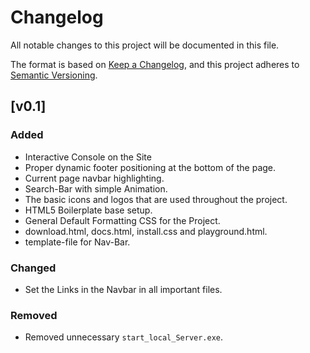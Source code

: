 # Changelog

All notable changes to this project will be documented in this file.

The format is based on [Keep a Changelog](https://keepachangelog.com/en/1.0.0/),
and this project adheres to [Semantic Versioning](https://semver.org/spec/v2.0.0.html).

## [v0.1]

### Added

- Interactive Console on the Site
- Proper dynamic footer positioning at the bottom of the page.
- Current page navbar highlighting.
- Search-Bar with simple Animation.
- The basic icons and logos that are used throughout the project.
- HTML5 Boilerplate base setup.
- General Default Formatting CSS for the Project.
- download.html, docs.html, install.css and playground.html.
- template-file for Nav-Bar.

### Changed
- Set the Links in the Navbar in all important files.

### Removed
- Removed unnecessary `start_local_Server.exe`.

[unreleased]: https://github.com/WMC-AHIF-2021/Kipper-Web/compare/dev...HEAD
